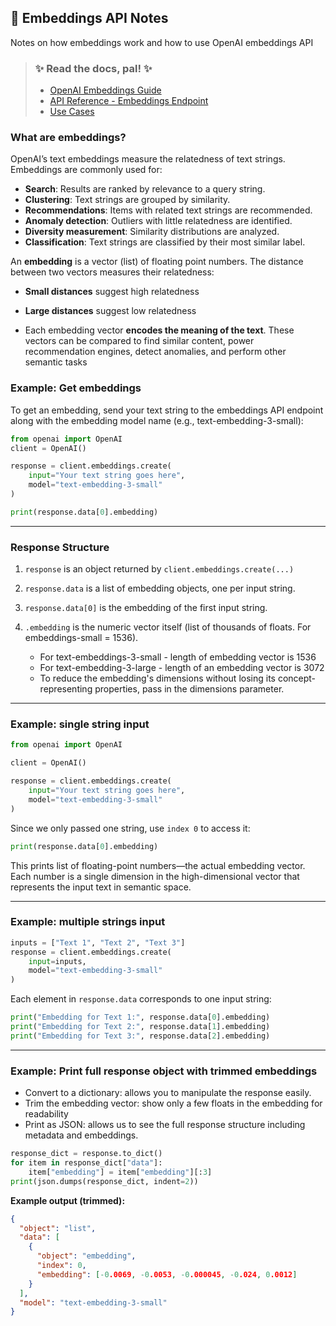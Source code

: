 
## 📝 Embeddings API Notes 
Notes on how embeddings work and how to use OpenAI embeddings API

>### ✨ Read the docs, pal! ✨  
> - [OpenAI Embeddings Guide](https://platform.openai.com/docs/guides/embeddings)
> - [API Reference - Embeddings Endpoint](https://platform.openai.com/docs/api-reference/embeddings)
> - [Use Cases](https://platform.openai.com/docs/guides/embeddings#use-cases)

### What are embeddings?

OpenAI’s text embeddings measure the relatedness of text strings. Embeddings are commonly used for:

- **Search**: Results are ranked by relevance to a query string.
- **Clustering**: Text strings are grouped by similarity.
- **Recommendations**: Items with related text strings are recommended.
- **Anomaly detection**: Outliers with little relatedness are identified.
- **Diversity measurement**: Similarity distributions are analyzed.
- **Classification**: Text strings are classified by their most similar label.

An **embedding** is a vector (list) of floating point numbers. The distance between two vectors measures their relatedness:  
- **Small distances** suggest high relatedness  
- **Large distances** suggest low relatedness

- Each embedding vector **encodes the meaning of the text**. These vectors can be compared to find similar content, power recommendation engines, detect anomalies, and perform other semantic tasks

### Example: Get embeddings
To get an embedding, send your text string to the embeddings API endpoint along with the embedding model name (e.g., text-embedding-3-small):

```python 
from openai import OpenAI
client = OpenAI()

response = client.embeddings.create(
    input="Your text string goes here",
    model="text-embedding-3-small"
)

print(response.data[0].embedding)
```
---

### Response Structure 

1. `response` is an object returned by `client.embeddings.create(...)`
   
2. `response.data` is a list of embedding objects, one per input string.
   
3. `response.data[0]` is the embedding of the first input string. 
   
4. `.embedding` is the numeric vector itself (list of thousands of floats. For embeddings-small = 1536).
   - For text-embeddings-3-small - length of embedding vector is 1536
   - For text-embedding-3-large - length of an embedding vector is 3072  
   - To reduce the embedding's dimensions without losing its concept-representing properties, pass in the dimensions parameter. 


---


### Example: single string input
```python
from openai import OpenAI

client = OpenAI()

response = client.embeddings.create(
    input="Your text string goes here",
    model="text-embedding-3-small"
)
```
Since we only passed one string, use `index 0` to access it:
```python
print(response.data[0].embedding)
```
This prints list of floating-point numbers—the actual embedding vector. Each number is a single dimension in the high-dimensional vector that represents the input text in semantic space.

--- 

### Example: multiple strings input
```python
inputs = ["Text 1", "Text 2", "Text 3"]
response = client.embeddings.create(
    input=inputs,
    model="text-embedding-3-small"
)
```
Each element in `response.data` corresponds to one input string:
```python
print("Embedding for Text 1:", response.data[0].embedding)
print("Embedding for Text 2:", response.data[1].embedding)
print("Embedding for Text 3:", response.data[2].embedding)
```
---

### Example: Print full response object with trimmed embeddings 
- Convert to a dictionary: allows you to manipulate the response easily.  
- Trim the embedding vector: show only a few floats in the embedding for readability 
- Print as JSON: allows us to see the full response structure including metadata and embeddings.  

```python
response_dict = response.to_dict()
for item in response_dict["data"]:
    item["embedding"] = item["embedding"][:3]
print(json.dumps(response_dict, indent=2))
```

**Example output (trimmed):**
```json
{
  "object": "list",
  "data": [
    {
      "object": "embedding",
      "index": 0,
      "embedding": [-0.0069, -0.0053, -0.000045, -0.024, 0.0012]
    }
  ],
  "model": "text-embedding-3-small"
}
